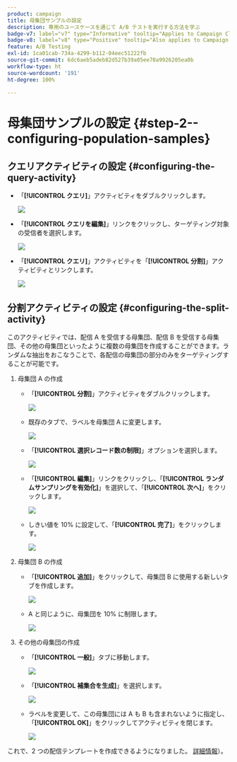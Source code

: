 ```yaml
---
product: campaign
title: 母集団サンプルの設定
description: 専用のユースケースを通じて A/B テストを実行する方法を学ぶ
badge-v7: label="v7" type="Informative" tooltip="Applies to Campaign Classic v7"
badge-v8: label="v8" type="Positive" tooltip="Also applies to Campaign v8"
feature: A/B Testing
exl-id: 1ca01cab-734a-4299-b112-04eec51222fb
source-git-commit: 6dc6aeb5adeb82d527b39a05ee70a9926205ea0b
workflow-type: ht
source-wordcount: '191'
ht-degree: 100%

---
```


# 母集団サンプルの設定 {#step-2--configuring-population-samples}



## クエリアクティビティの設定 {#configuring-the-query-activity}

* 「**[!UICONTROL クエリ]**」アクティビティをダブルクリックします。

   ![](assets/use_case_abtesting_createrecipients_001.png)

* 「**[!UICONTROL クエリを編集]**」リンクをクリックし、ターゲティング対象の受信者を選択します。

   ![](assets/use_case_abtesting_createrecipients_002.png)

* 「**[!UICONTROL クエリ]**」アクティビティを「**[!UICONTROL 分割]**」アクティビティとリンクします。

   ![](assets/use_case_abtesting_createrecipients_003.png)

## 分割アクティビティの設定 {#configuring-the-split-activity}

このアクティビティでは、配信 A を受信する母集団、配信 B を受信する母集団、その他の母集団といったように複数の母集団を作成することができます。ランダムな抽出をおこなうことで、各配信の母集団の部分のみをターゲティングすることが可能です。

1. 母集団 A の作成

   * 「**[!UICONTROL 分割]**」アクティビティをダブルクリックします。

      ![](assets/use_case_abtesting_createrecipients_004.png)

   * 既存のタブで、ラベルを母集団 A に変更します。

      ![](assets/use_case_abtesting_createrecipients_005.png)

   * 「**[!UICONTROL 選択レコード数の制限]**」オプションを選択します。

      ![](assets/use_case_abtesting_createrecipients_006.png)

   * 「**[!UICONTROL 編集]**」リンクをクリックし、「**[!UICONTROL ランダムサンプリングを有効化]**」を選択して、「**[!UICONTROL 次へ]**」をクリックします。

      ![](assets/use_case_abtesting_createrecipients_007.png)

   * しきい値を 10% に設定して、「**[!UICONTROL 完了]**」をクリックします。

      ![](assets/use_case_abtesting_createrecipients_008.png)

1. 母集団 B の作成

   * 「**[!UICONTROL 追加]**」をクリックして、母集団 B に使用する新しいタブを作成します。

      ![](assets/use_case_abtesting_createrecipients_009.png)

   * A と同じように、母集団を 10% に制限します。

      ![](assets/use_case_abtesting_createrecipients_010.png)

1. その他の母集団の作成

   * 「**[!UICONTROL 一般]**」タブに移動します。

      ![](assets/use_case_abtesting_createrecipients_011.png)

   * 「**[!UICONTROL 補集合を生成]**」を選択します。

      ![](assets/use_case_abtesting_createrecipients_012.png)

   * ラベルを変更して、この母集団には A も B も含まれないように指定し、「**[!UICONTROL OK]**」をクリックしてアクティビティを閉じます。

      ![](assets/use_case_abtesting_createrecipients_013.png)

これで、2 つの配信テンプレートを作成できるようになりました。 [詳細情報](a-b-testing-uc-delivery-templates.md)）。
